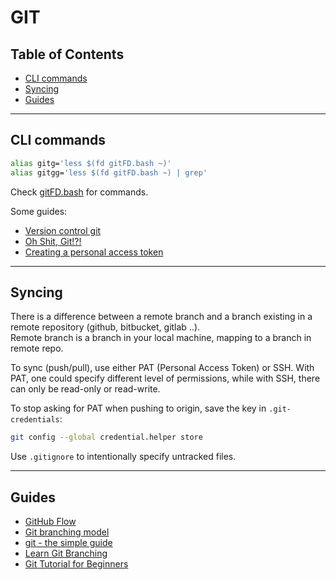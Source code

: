 <!-- omit in toc -->
# GIT

<!-- omit in toc -->
## Table of Contents

- [CLI commands](#cli-commands)
- [Syncing](#syncing)
- [Guides](#guides)

-------

## CLI commands

```bash
alias gitg='less $(fd gitFD.bash ~)'
alias gitgg='less $(fd gitFD.bash ~) | grep'
```

Check [gitFD.bash](gitFD.bash) for commands.

Some guides:

- [Version control git](https://missing.csail.mit.edu/2020/version-control/)
- [Oh Shit, Git!?!](https://ohshitgit.com/#accidental-commit-master)
- [Creating a personal access token](https://docs.github.com/en/github/authenticating-to-github/keeping-your-account-and-data-secure/creating-a-personal-access-token)

-------

## Syncing

There is a difference between a remote branch and a branch existing in a remote repository (github, bitbucket, gitlab ..).  
Remote branch is a branch in your local machine, mapping to a branch in remote repo.

To sync (push/pull), use either PAT (Personal Access Token) or SSH. With PAT, one could specify different level of permissions, while with SSH, there can only be read-only or read-write.

To stop asking for PAT when pushing to origin, save the key in `.git-credentials`:

```bash
git config --global credential.helper store
```

Use `.gitignore` to intentionally specify untracked files.

-------

## Guides

- [GitHub Flow](https://docs.github.com/en/get-started/quickstart/github-flow)
- [Git branching model](https://nvie.com/posts/a-successful-git-branching-model/)
- [git - the simple guide](https://rogerdudler.github.io/git-guide/)
- [Learn Git Branching](https://learngitbranching.js.org/)
- [Git Tutorial for Beginners](https://www.youtube.com/watch?v=HVsySz-h9r4)
